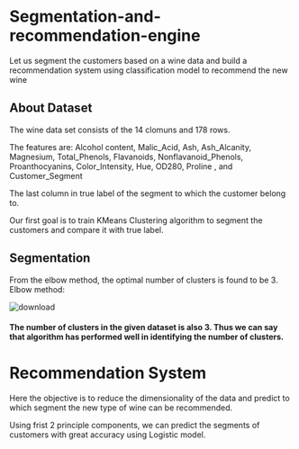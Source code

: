 # Segmentation-and-recommendation-engine
Let us segment the customers based on a wine data and build a recommendation system using classification model to recommend the new wine

## About Dataset
The wine data set consists of the 14 clomuns and 178 rows.

The features are: Alcohol content, Malic_Acid, Ash, Ash_Alcanity, Magnesium, Total_Phenols, Flavanoids, Nonflavanoid_Phenols, Proanthocyanins, Color_Intensity, Hue, OD280, Proline , and Customer_Segment 

 The last column in true label of the segment to which the customer belong to. 
 
 Our first goal is to train KMeans Clustering algorithm to segment the customers and compare it with true label.
 
 
## Segmentation
From the elbow method, the optimal number of clusters is found to be 3.
Elbow method:

![download](https://user-images.githubusercontent.com/45202209/143525307-79d28f8e-771e-4764-8171-5ae1ebdd8f70.png)

#### The number of clusters in the given dataset is also 3. Thus we can say that algorithm has performed well in identifying the number of clusters.

# Recommendation System

Here the objective is to reduce the dimensionality of the data and predict to which segment the new type of wine can be recommended.

Using frist 2 principle components, we can predict the segments of customers with great accuracy  using Logistic model.
